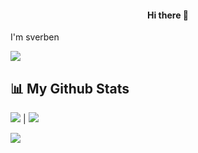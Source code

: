 <h4 align=center>
Hi there 👋
  </h4>

I'm sverben

![](https://github-readme-streak-stats.herokuapp.com/?user=sverben&theme=black-ice&hide_border=true&stroke=0000&background=060A0CD0)

## 📊 My Github Stats

![](https://github-readme-stats.vercel.app/api?username=sverben&show_icons=true&count_private=true&theme=react&hide_border=true&bg_color=0D1117)  |  ![](https://github-readme-stats.vercel.app/api/top-langs/?username=sverben&langs_count=8&count_private=true&layout=compact&theme=react&hide_border=true&bg_color=0D1117)



![](https://activity-graph.herokuapp.com/graph?username=sverben&bg_color=0D1117&color=5BCDEC&line=5BCDEC&point=FFFFFF&hide_border=true)
